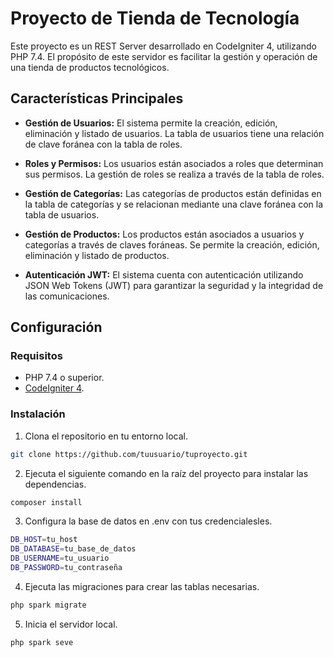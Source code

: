 # Proyecto de Tienda de Tecnología

Este proyecto es un REST Server desarrollado en CodeIgniter 4, utilizando PHP 7.4. El propósito de este servidor es facilitar la gestión y operación de una tienda de productos tecnológicos.

## Características Principales

- **Gestión de Usuarios:** El sistema permite la creación, edición, eliminación y listado de usuarios. La tabla de usuarios tiene una relación de clave foránea con la tabla de roles.

- **Roles y Permisos:** Los usuarios están asociados a roles que determinan sus permisos. La gestión de roles se realiza a través de la tabla de roles.

- **Gestión de Categorías:** Las categorías de productos están definidas en la tabla de categorías y se relacionan mediante una clave foránea con la tabla de usuarios.

- **Gestión de Productos:** Los productos están asociados a usuarios y categorías a través de claves foráneas. Se permite la creación, edición, eliminación y listado de productos.

- **Autenticación JWT:** El sistema cuenta con autenticación utilizando JSON Web Tokens (JWT) para garantizar la seguridad y la integridad de las comunicaciones.

## Configuración

### Requisitos

- PHP 7.4 o superior.
- [CodeIgniter 4](https://codeigniter.com/).

### Instalación

1. Clona el repositorio en tu entorno local.

```bash
git clone https://github.com/tuusuario/tuproyecto.git
```
2. Ejecuta el siguiente comando en la raíz del proyecto para instalar las dependencias.

```bash
composer install
```

3. Configura la base de datos en .env con tus credencialesles.
```bash
DB_HOST=tu_host
DB_DATABASE=tu_base_de_datos
DB_USERNAME=tu_usuario
DB_PASSWORD=tu_contraseña
```
4. Ejecuta las migraciones para crear las tablas necesarias.
```bash
php spark migrate
```
5. Inicia el servidor local.
```bash
php spark seve